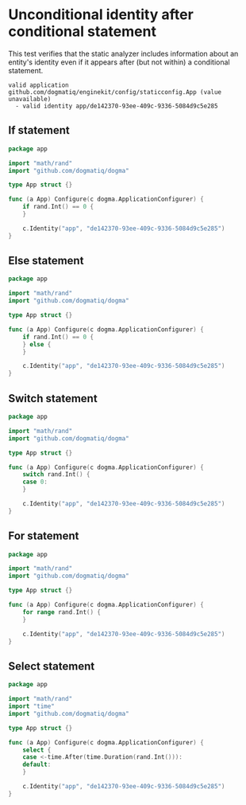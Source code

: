 # Unconditional identity after conditional statement

This test verifies that the static analyzer includes information about an
entity's identity even if it appears after (but not within) a conditional
statement.

```au:output au:group=matrix
valid application github.com/dogmatiq/enginekit/config/staticconfig.App (value unavailable)
  - valid identity app/de142370-93ee-409c-9336-5084d9c5e285
```

## If statement

```go au:input au:group=matrix
package app

import "math/rand"
import "github.com/dogmatiq/dogma"

type App struct {}

func (a App) Configure(c dogma.ApplicationConfigurer) {
	if rand.Int() == 0 {
	}

	c.Identity("app", "de142370-93ee-409c-9336-5084d9c5e285")
}
```

## Else statement

```go au:input au:group=matrix
package app

import "math/rand"
import "github.com/dogmatiq/dogma"

type App struct {}

func (a App) Configure(c dogma.ApplicationConfigurer) {
	if rand.Int() == 0 {
	} else {
	}

	c.Identity("app", "de142370-93ee-409c-9336-5084d9c5e285")
}
```

## Switch statement

```go au:input au:group=matrix
package app

import "math/rand"
import "github.com/dogmatiq/dogma"

type App struct {}

func (a App) Configure(c dogma.ApplicationConfigurer) {
	switch rand.Int() {
	case 0:
	}

	c.Identity("app", "de142370-93ee-409c-9336-5084d9c5e285")
}
```

## For statement

```go au:input au:group=matrix
package app

import "math/rand"
import "github.com/dogmatiq/dogma"

type App struct {}

func (a App) Configure(c dogma.ApplicationConfigurer) {
	for range rand.Int() {
	}

	c.Identity("app", "de142370-93ee-409c-9336-5084d9c5e285")
}
```

## Select statement

```go au:input au:group=matrix
package app

import "math/rand"
import "time"
import "github.com/dogmatiq/dogma"

type App struct {}

func (a App) Configure(c dogma.ApplicationConfigurer) {
	select {
	case <-time.After(time.Duration(rand.Int())):
	default:
	}

	c.Identity("app", "de142370-93ee-409c-9336-5084d9c5e285")
}
```
